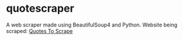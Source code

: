 # quotescraper

A web scraper made using BeautifulSoup4 and Python.
Website being scraped: [Quotes To Scrape](https://quotes.toscrape.com)

